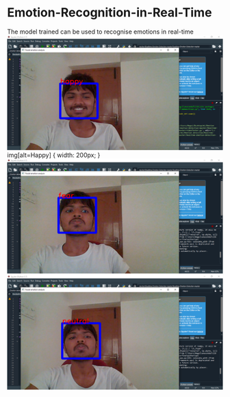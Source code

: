# Emotion-Recognition-in-Real-Time

The model trained can be used to recognise emotions in real-time
![Happy](/images/happy.png)
img[alt=Happy] { width: 200px; }
![Fear](/images/fear.png)
![Neutral](/images/neutral.png)
